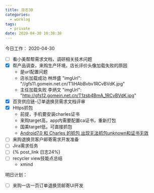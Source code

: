 ```yaml
---
title: 日志30
categories:
  - worklog
tags:
  - private
date: 2020-04-30 10:38:38
---
```

今日工作：
2020-04-30
<!--more-->
- [ ] 看小美帮帮需求文档，调研相关技术问题
- [x] 帮产品调查，来购生产环境，店长评价头像加载失败的原因
    - 是url配置问题
    - 店长加载成功 林烨盛 "imgUrl": "//gfs11.gomein.net.cn/T1iHAbBvbv1RCvBVdK.jpg"
    - 主任加载失败 李炳文 "imgUrl": "http://gfs12.gomein.net.cn/T1zsb4BmA_1RCvBVdK.jpg"
- [x] 百货供应链-订单退换货需求文档评审
- [x] Https抓包
    - 前提，手机要安装charles证书
    - 来购target高，app内需要配置ca证书，重新打包
    - 国美target低，可直接抓包
    - [Android7.0 和 Charles 的抓包 出现无法抓包unknown和证书无效](https://blog.csdn.net/u011045726/article/details/76064048/)
- [ ] 来购退换货客户邮寄需求开发准备
- [ ] Jira需求任务
- [ ] {% post_link 日志24%}
- [ ] recycler view技能点总结
    - xmind

明日计划：
- [ ] 来购一店一页订单退换货邮寄UI开发